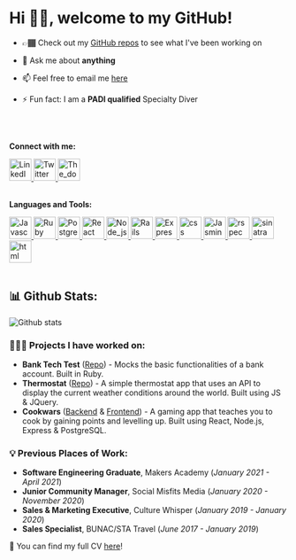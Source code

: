 # Hi 👋🏾, welcome to my GitHub! 





- 👉🏾 Check out my [GitHub repos](url) to see what I've been working on <br />


- 💬 Ask me about **anything**


- 📫 Feel free to email me [here](mailto:rorieclarke@gmail.com)


- ⚡ Fun fact: I am a **PADI qualified** Specialty Diver    
<br />
<br />

**Connect with me:**

<a href=https://www.linkedin.com/in/rorieclarke>
  <img alt="LinkedIn" height="40" src="https://image.flaticon.com/icons/png/512/174/174857.png"/>
</a>

<a href=https://twitter.com/clarke_rorie>
  <img alt="Twitter" height="40" src="https://cdn4.iconfinder.com/data/icons/social-media-icons-the-circle-set/48/twitter_circle-512.png"/>
</a>

<a href=https://the-dots.com/users/rorie-clarke-218460>
  <img alt="The_dots" height="40" src="https://pbs.twimg.com/profile_images/1273236983138201600/S3RdlKhx.jpg"/>
</a>

<br />
<br />

**Languages and Tools:**

<a href="https://www.javascript.com/">
  <img alt="Javascript" height="40" src="https://raw.githubusercontent.com/shinokada/shinokada/master/assets/javascript.png"/>
</a>

<a href="https://www.ruby-lang.org/en/">
  <img alt="Ruby" height="40" src="https://upload.wikimedia.org/wikipedia/commons/7/73/Ruby_logo.svg"/>
</a>

<a href=https://www.postgresql.org/>
  <img alt="Postgres" height="40" src="https://upload.wikimedia.org/wikipedia/commons/2/29/Postgresql_elephant.svg"/>
</a>

<a href=https://reactjs.org>
  <img alt="React" height="40" src="https://mildaintrainings.com/wp-content/uploads/2017/11/react-logo.png"/>
</a>

<a href=https://nodejs.org/en/>
  <img alt="Node_js" height="40" src="https://encrypted-tbn0.gstatic.com/images?q=tbn:ANd9GcQ8ZvXAFs02fg19pmpZiXpnFAi_1zaUqVQRjrcGNWMV40TvD5n_jBPRX1CFtw43Y_onExE&usqp=CAU"/>
</a>

<a href=https://rubyonrails.org/>
  <img alt="Rails" height="40" src="https://e7.pngegg.com/pngimages/782/228/png-clipart-ruby-on-rails-rubygems-amazon-dynamodb-ruby-text-logo-thumbnail.png"/>
</a>

<a href=https://expressjs.com/>
  <img alt="Express" height="40" src="https://www.pngfind.com/pngs/m/136-1363736_express-js-icon-png-transparent-png.png"/>
</a>

<a href=https://www.w3schools.com/css/>
  <img alt="css" height="40" src="https://upload.wikimedia.org/wikipedia/commons/thumb/d/d5/CSS3_logo_and_wordmark.svg/1200px-CSS3_logo_and_wordmark.svg.png"/>
</a>

<a href=https://jasmine.github.io/>
  <img alt="Jasmine" height="40" src="https://upload.wikimedia.org/wikipedia/en/thumb/2/22/Logo_jasmine.svg/1200px-Logo_jasmine.svg.png"/>
</a>

<a href=https://rspec.info//>
  <img alt="rspec" height="40" src="https://rspec.info/images/logo_ogp.png"/>
</a>

<a href=http://sinatrarb.com/>
  <img alt="sinatra" height="40" src="https://upload.wikimedia.org/wikipedia/en/2/2c/Sinatralogo.png"/>
</a>

<a href=https://www.w3schools.com/html//>
  <img alt="html" height="40" src="https://upload.wikimedia.org/wikipedia/commons/thumb/6/61/HTML5_logo_and_wordmark.svg/1200px-HTML5_logo_and_wordmark.svg.png"/>
</a>

<br />
<br />

## 📊 Github Stats:

![Github stats](https://github-readme-stats.vercel.app/api?username=rhc07&theme=highcontrast&show_icons=true&count_private=true)

### 👨🏾‍💻 Projects I have worked on:

- **Bank Tech Test** ([Repo](https://github.com/rhc07/bank-tech-test)) - Mocks the basic functionalities of a bank account. Built in Ruby.
- **Thermostat** ([Repo](https://github.com/rhc07/thermostat.js)) - A simple thermostat app that uses an API to display the current weather conditions around the world. Built using JS & JQuery.
- **Cookwars** ([Backend](https://github.com/joneslee111/final-project-backend) & [Frontend](https://github.com/raf-swiderski/final-project-frontend)) - A gaming app that teaches you to cook by gaining points and levelling up. Built using React, Node.js, Express & PostgreSQL.


### 💡 Previous Places of Work:

- **Software Engineering Graduate**, Makers Academy (_January 2021 - April 2021_)
- **Junior Community Manager**, Social Misfits Media (_January 2020 - November 2020_)
- **Sales & Marketing Executive**, Culture Whisper (_January 2019 - January 2020_)
- **Sales Specialist**, BUNAC/STA Travel (_June 2017 - January 2019_)

📝 You can find my full CV [here](https://github.com/rhc07/CV)!


